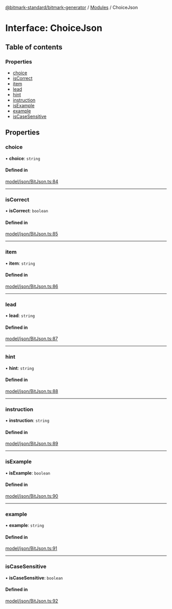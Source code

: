 [@bitmark-standard/bitmark-generator](../API.md) / [Modules](../modules.md) / ChoiceJson

# Interface: ChoiceJson

## Table of contents

### Properties

- [choice](ChoiceJson.md#choice)
- [isCorrect](ChoiceJson.md#isCorrect)
- [item](ChoiceJson.md#item)
- [lead](ChoiceJson.md#lead)
- [hint](ChoiceJson.md#hint)
- [instruction](ChoiceJson.md#instruction)
- [isExample](ChoiceJson.md#isExample)
- [example](ChoiceJson.md#example)
- [isCaseSensitive](ChoiceJson.md#isCaseSensitive)

## Properties

### choice

• **choice**: `string`

#### Defined in

[model/json/BitJson.ts:84](https://github.com/getMoreBrain/bitmark-generator/blob/a7a40de/src/model/json/BitJson.ts#L84)

___

### isCorrect

• **isCorrect**: `boolean`

#### Defined in

[model/json/BitJson.ts:85](https://github.com/getMoreBrain/bitmark-generator/blob/a7a40de/src/model/json/BitJson.ts#L85)

___

### item

• **item**: `string`

#### Defined in

[model/json/BitJson.ts:86](https://github.com/getMoreBrain/bitmark-generator/blob/a7a40de/src/model/json/BitJson.ts#L86)

___

### lead

• **lead**: `string`

#### Defined in

[model/json/BitJson.ts:87](https://github.com/getMoreBrain/bitmark-generator/blob/a7a40de/src/model/json/BitJson.ts#L87)

___

### hint

• **hint**: `string`

#### Defined in

[model/json/BitJson.ts:88](https://github.com/getMoreBrain/bitmark-generator/blob/a7a40de/src/model/json/BitJson.ts#L88)

___

### instruction

• **instruction**: `string`

#### Defined in

[model/json/BitJson.ts:89](https://github.com/getMoreBrain/bitmark-generator/blob/a7a40de/src/model/json/BitJson.ts#L89)

___

### isExample

• **isExample**: `boolean`

#### Defined in

[model/json/BitJson.ts:90](https://github.com/getMoreBrain/bitmark-generator/blob/a7a40de/src/model/json/BitJson.ts#L90)

___

### example

• **example**: `string`

#### Defined in

[model/json/BitJson.ts:91](https://github.com/getMoreBrain/bitmark-generator/blob/a7a40de/src/model/json/BitJson.ts#L91)

___

### isCaseSensitive

• **isCaseSensitive**: `boolean`

#### Defined in

[model/json/BitJson.ts:92](https://github.com/getMoreBrain/bitmark-generator/blob/a7a40de/src/model/json/BitJson.ts#L92)
